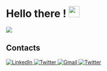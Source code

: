 <h1 > Hello there ! <img src = "https://raw.githubusercontent.com/MartinHeinz/MartinHeinz/master/wave.gif" width = 30px> </h1>

<p >
  <a  href="https://github.com/DenverCoder1/readme-typing-svg"><img src="https://readme-typing-svg.herokuapp.com?&font=IBM+Plex+Sans&color=abcdef&size=20&lines=My+name+is+Josh+Makuta;Welcome+to+my+GitHub+Profile!;I'm+a+Fullstack+Web+Developer;I'm+a+Computer+Science+engineer" /></a>
</p>

## Contacts

  <a href="https://www.linkedin.com/in/josuemakuta/" target="_blank">
    <img alt="LinkedIn" src="https://img.shields.io/badge/LinkedIn-0077B5?style=for-the-badge&logo=linkedin&logoColor=white">
  </a>   
  <a href="https://twitter.com/JosueMakuta" target="_blank">
    <img alt="Twitter" src="https://img.shields.io/badge/Twitter-black?style=for-the-badge&logo=twitter&logoColor=white">
  </a>
  <a href="mailto:makutajosue@gmail.com" target="_blank">
    <img alt="Gmail" src="https://img.shields.io/badge/Gmail-red?style=for-the-badge&logo=gmail&logoColor=white">
  </a>
  <a href="https://wa.me/+243972383759" target="_blank">
    <img alt="Twitter" src="https://img.shields.io/badge/Whatsapp-green?style=for-the-badge&logo=whatsapp&logoColor=white">
  </a>

<!-- **JoeMakuta/JoeMakuta** is a ✨ _special_ ✨ repository because its `README.md` (this file) appears on your GitHub profile.

Here are some ideas to get you started: -->

<!-- - 🔭 I’m currently working on ...
- 🌱 I’m currently learning ...
- 👯 I’m looking to collaborate on ...
- 🤔 I’m looking for help with ...
- 💬 Ask me about ...
- 📫 How to reach me: ...
- 😄 Pronouns: ...
- ⚡ Fun fact: ... -->
